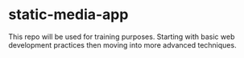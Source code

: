 # static-media-app
This repo will be used for training purposes. Starting with basic web development practices then moving into more advanced techniques. 
